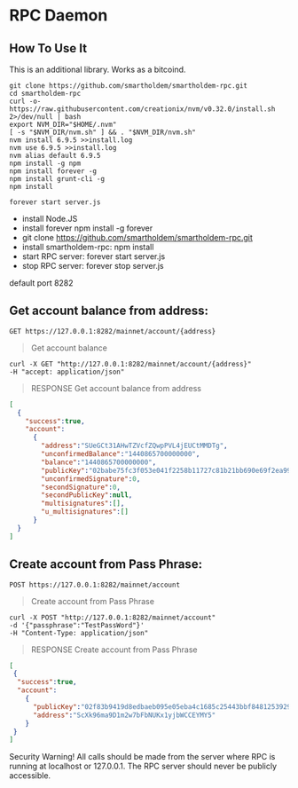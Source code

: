 # RPC Daemon

## How To Use It
This is an additional library. Works as a bitcoind.

```shell
git clone https://github.com/smartholdem/smartholdem-rpc.git
cd smartholdem-rpc
curl -o- https://raw.githubusercontent.com/creationix/nvm/v0.32.0/install.sh 2>/dev/null | bash
export NVM_DIR="$HOME/.nvm"
[ -s "$NVM_DIR/nvm.sh" ] && . "$NVM_DIR/nvm.sh"
nvm install 6.9.5 >>install.log
nvm use 6.9.5 >>install.log
nvm alias default 6.9.5
npm install -g npm
npm install forever -g
npm install grunt-cli -g
npm install

forever start server.js
```

- install Node.JS
- install forever npm install -g forever
- git clone https://github.com/smartholdem/smartholdem-rpc.git
- install smartholdem-rpc: npm install
- start RPC server: forever start server.js
- stop RPC server: forever stop server.js

default port 8282

## Get account balance from address:

`GET https://127.0.0.1:8282/mainnet/account/{address}`

> Get account balance

```shell
curl -X GET "http://127.0.0.1:8282/mainnet/account/{address}"
-H "accept: application/json" 
```

> RESPONSE Get account balance from address

```json
[
  {
    "success":true,
    "account":
      {
        "address":"SUeGCt31AHwTZVcfZQwpPVL4jEUCtMMDTg",
        "unconfirmedBalance":"1440865700000000",
        "balance":"1440865700000000",
        "publicKey":"02babe75fc3f053e041f2258b11727c81b21bb690e69f2ea99b3121223b7536e56",
        "unconfirmedSignature":0,
        "secondSignature":0,
        "secondPublicKey":null,
        "multisignatures":[],
        "u_multisignatures":[]
      }
  }
]
```

## Create account from Pass Phrase:

`POST https://127.0.0.1:8282/mainnet/account`

> Create account from Pass Phrase

```shell
curl -X POST "http://127.0.0.1:8282/mainnet/account" 
-d '{"passphrase":"TestPassWord"}'
-H "Content-Type: application/json"
```

> RESPONSE Create account from Pass Phrase

```json
[
 {
  "success":true,
  "account":
    {
      "publicKey":"02f83b9419d8edbaeb095e05eba4c1685c25443bbf848125392960f38b315b6eb0",
      "address":"ScXk96ma9D1m2w7bFbNUKx1yjbWCCEYMY5"
    }
 }
]
```

<aside class="warning">
Security Warning! All calls should be made from the server where RPC is running at localhost or 127.0.0.1. The RPC server should never be publicly accessible.
</aside>
